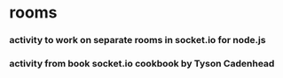 # rooms

### activity to work on separate rooms in socket.io for node.js

### activity from book socket.io cookbook by Tyson Cadenhead
